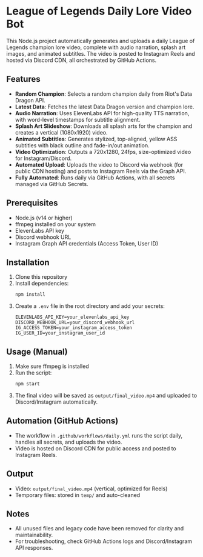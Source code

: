 # League of Legends Daily Lore Video Bot

This Node.js project automatically generates and uploads a daily League of Legends champion lore video, complete with audio narration, splash art images, and animated subtitles. The video is posted to Instagram Reels and hosted via Discord CDN, all orchestrated by GitHub Actions.

## Features

- **Random Champion**: Selects a random champion daily from Riot's Data Dragon API.
- **Latest Data**: Fetches the latest Data Dragon version and champion lore.
- **Audio Narration**: Uses ElevenLabs API for high-quality TTS narration, with word-level timestamps for subtitle alignment.
- **Splash Art Slideshow**: Downloads all splash arts for the champion and creates a vertical (1080x1920) video.
- **Animated Subtitles**: Generates stylized, top-aligned, yellow ASS subtitles with black outline and fade-in/out animation.
- **Video Optimization**: Outputs a 720x1280, 24fps, size-optimized video for Instagram/Discord.
- **Automated Upload**: Uploads the video to Discord via webhook (for public CDN hosting) and posts to Instagram Reels via the Graph API.
- **Fully Automated**: Runs daily via GitHub Actions, with all secrets managed via GitHub Secrets.

## Prerequisites

- Node.js (v14 or higher)
- ffmpeg installed on your system
- ElevenLabs API key
- Discord webhook URL
- Instagram Graph API credentials (Access Token, User ID)

## Installation

1. Clone this repository
2. Install dependencies:
   ```bash
   npm install
   ```
3. Create a `.env` file in the root directory and add your secrets:
   ```
   ELEVENLABS_API_KEY=your_elevenlabs_api_key
   DISCORD_WEBHOOK_URL=your_discord_webhook_url
   IG_ACCESS_TOKEN=your_instagram_access_token
   IG_USER_ID=your_instagram_user_id
   ```

## Usage (Manual)

1. Make sure ffmpeg is installed
2. Run the script:
   ```bash
   npm start
   ```
3. The final video will be saved as `output/final_video.mp4` and uploaded to Discord/Instagram automatically.

## Automation (GitHub Actions)

- The workflow in `.github/workflows/daily.yml` runs the script daily, handles all secrets, and uploads the video.
- Video is hosted on Discord CDN for public access and posted to Instagram Reels.

## Output

- Video: `output/final_video.mp4` (vertical, optimized for Reels)
- Temporary files: stored in `temp/` and auto-cleaned

## Notes

- All unused files and legacy code have been removed for clarity and maintainability.
- For troubleshooting, check GitHub Actions logs and Discord/Instagram API responses.

